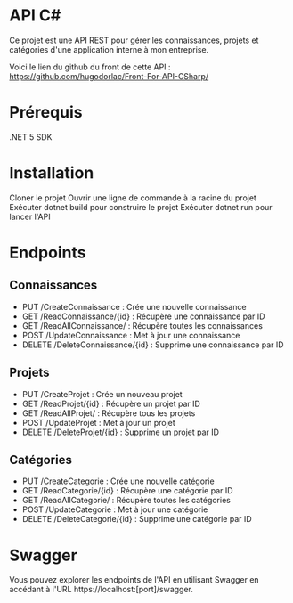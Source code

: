 # API C#
Ce projet est une API REST pour gérer les connaissances, projets et catégories d'une application interne à mon entreprise.

Voici le lien du github du front de cette API : https://github.com/hugodorlac/Front-For-API-CSharp/

# Prérequis
.NET 5 SDK

# Installation
Cloner le projet
Ouvrir une ligne de commande à la racine du projet
Exécuter dotnet build pour construire le projet
Exécuter dotnet run pour lancer l'API

# Endpoints
## Connaissances
* PUT /CreateConnaissance : Crée une nouvelle connaissance
* GET /ReadConnaissance/{id} : Récupère une connaissance par ID
* GET /ReadAllConnaissance/ : Récupère toutes les connaissances
* POST /UpdateConnaissance : Met à jour une connaissance
* DELETE /DeleteConnaissance/{id} : Supprime une connaissance par ID

## Projets
* PUT /CreateProjet : Crée un nouveau projet
* GET /ReadProjet/{id} : Récupère un projet par ID
* GET /ReadAllProjet/ : Récupère tous les projets
* POST /UpdateProjet : Met à jour un projet
* DELETE /DeleteProjet/{id} : Supprime un projet par ID

## Catégories
* PUT /CreateCategorie : Crée une nouvelle catégorie
* GET /ReadCategorie/{id} : Récupère une catégorie par ID
* GET /ReadAllCategorie/ : Récupère toutes les catégories
* POST /UpdateCategorie : Met à jour une catégorie
* DELETE /DeleteCategorie/{id} : Supprime une catégorie par ID

# Swagger  
Vous pouvez explorer les endpoints de l'API en utilisant Swagger en accédant à l'URL https://localhost:[port]/swagger.


